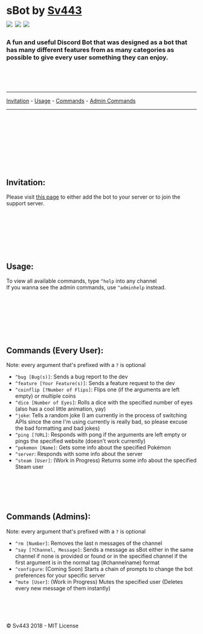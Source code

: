 # sBot by [Sv443](https://sv443.net/)<br>[![](https://img.shields.io/github/license/Sv443/CloudflareDUC.svg?style=flat-square)](https://github.com/Sv443/CloudflareDUC/blob/master/LICENSE) [![](https://img.shields.io/github/issues/Sv443/CloudflareDUC.svg?style=flat-square)](https://github.com/Sv443/CloudflareDUC/issues) [![](https://img.shields.io/github/stars/Sv443/CloudflareDUC.svg?style=flat-square)](https://github.com/Sv443/CloudflareDUC/)
### A fun and useful Discord Bot that was designed as a bot that has many different features from as many categories as possible to give every user something they can enjoy.

<br><br><br>

---
[Invitation](#invitation) - [Usage](#usage) - [Commands](#commands) - [Admin Commands](#commands)

---

<br><br><br><br><br><br><br><br>

## Invitation:
Please visit [this page](https://sv443.net/r/sBot) to either add the bot to your server or to join the support server.

<br><br><br><br><br><br>

## Usage:
To view all available commands, type `^help` into any channel<br>
If you wanna see the admin commands, use `^adminhelp` instead.

<br><br><br><br><br><br>

## Commands (Every User):

Note: every argument that's prefixed with a `?` is optional

- `^bug [Bug(s)]`: Sends a bug report to the dev
- `^feature [Your Feature(s)]`: Sends a feature request to the dev
- `^coinflip [?Number of Flips]`: Flips one (if the arguments are left empty) or multiple coins
- `^dice [Number of Eyes]`: Rolls a dice with the specified number of eyes (also has a cool little animation, yay)
- `^joke`: Tells a random joke (I am currently in the process of switching APIs since the one I'm using currently is really bad, so please excuse the bad formatting and bad jokes)
- `^ping [?URL]`: Responds with pong if the arguments are left empty or pings the specified website (doesn't work currently)
- `^pokemon [Name]`: Gets some info about the specified Pokémon
- `^server`: Responds with some info about the server
- `^steam [User]`: (Work in Progress) Returns some info about the specified Steam user

<br><br><br><br>

## Commands (Admins):

Note: every argument that's prefixed with a `?` is optional

- `^rm [Number]`: Removes the last n messages of the channel
- `^say [?Channel, Message]`: Sends a message as sBot either in the same channel if none is provided or found or in the specified channel if the first argument is in the normal tag (#channelname) format
- `^configure`: (Coming Soon) Starts a chain of prompts to change the bot preferences for your specific server
- `^mute [User]`: (Work in Progress) Mutes the specified user (Deletes every new message of them instantly)


<br><br><br><br>
© Sv443 2018 - MIT License
